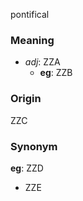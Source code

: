 pontifical
### Meaning
+ _adj_: ZZA
    + __eg__: ZZB

### Origin

ZZC

### Synonym

__eg__: ZZD

+ ZZE


